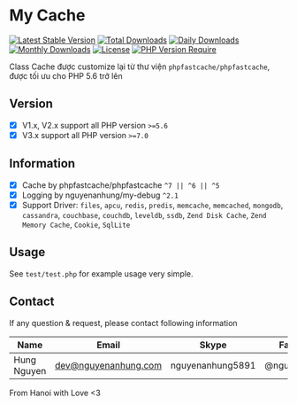 # My Cache

[![Latest Stable Version](https://img.shields.io/packagist/v/nguyenanhung/my-cache.svg?style=flat-square)](https://packagist.org/packages/nguyenanhung/my-cache)
[![Total Downloads](https://img.shields.io/packagist/dt/nguyenanhung/my-cache.svg?style=flat-square)](https://packagist.org/packages/nguyenanhung/my-cache)
[![Daily Downloads](https://img.shields.io/packagist/dd/nguyenanhung/my-cache.svg?style=flat-square)](https://packagist.org/packages/nguyenanhung/my-cache)
[![Monthly Downloads](https://img.shields.io/packagist/dm/nguyenanhung/my-cache.svg?style=flat-square)](https://packagist.org/packages/nguyenanhung/my-cache)
[![License](https://img.shields.io/packagist/l/nguyenanhung/my-cache.svg?style=flat-square)](https://packagist.org/packages/nguyenanhung/my-cache)
[![PHP Version Require](https://img.shields.io/packagist/dependency-v/nguyenanhung/my-cache/php)](https://packagist.org/packages/nguyenanhung/my-cache)

Class Cache được customize lại từ thư viện `phpfastcache/phpfastcache`, được tối ưu cho PHP 5.6 trở lên

## Version

- [x] V1.x, V2.x support all PHP version `>=5.6`
- [x] V3.x support all PHP version `>=7.0`

## Information

- [x] Cache by phpfastcache/phpfastcache `^7 || ^6 || ^5`
- [x] Logging by nguyenanhung/my-debug `^2.1`
- [x] Support Driver: `files`, `apcu`, `redis`, `predis`, `memcache`, `memcached`, `mongodb`, `cassandra`, `couchbase`, `couchdb`, `leveldb`, `ssdb`, `Zend Disk Cache`, `Zend Memory Cache`, `Cookie`, `SqlLite`

## Usage

See `test/test.php` for example usage very simple.

## Contact

If any question & request, please contact following information

| Name        | Email                | Skype            | Facebook      |
| ----------- | -------------------- | ---------------- | ------------- |
| Hung Nguyen | dev@nguyenanhung.com | nguyenanhung5891 | @nguyenanhung |

From Hanoi with Love <3
